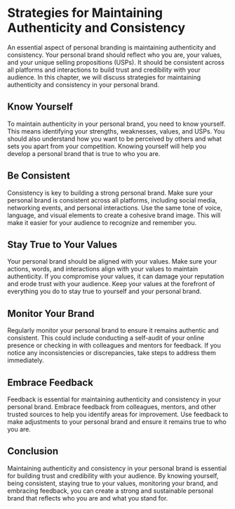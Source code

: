 Strategies for Maintaining Authenticity and Consistency
==================================================================================================

An essential aspect of personal branding is maintaining authenticity and consistency. Your personal brand should reflect who you are, your values, and your unique selling propositions (USPs). It should be consistent across all platforms and interactions to build trust and credibility with your audience. In this chapter, we will discuss strategies for maintaining authenticity and consistency in your personal brand.

Know Yourself
-------------

To maintain authenticity in your personal brand, you need to know yourself. This means identifying your strengths, weaknesses, values, and USPs. You should also understand how you want to be perceived by others and what sets you apart from your competition. Knowing yourself will help you develop a personal brand that is true to who you are.

Be Consistent
-------------

Consistency is key to building a strong personal brand. Make sure your personal brand is consistent across all platforms, including social media, networking events, and personal interactions. Use the same tone of voice, language, and visual elements to create a cohesive brand image. This will make it easier for your audience to recognize and remember you.

Stay True to Your Values
------------------------

Your personal brand should be aligned with your values. Make sure your actions, words, and interactions align with your values to maintain authenticity. If you compromise your values, it can damage your reputation and erode trust with your audience. Keep your values at the forefront of everything you do to stay true to yourself and your personal brand.

Monitor Your Brand
------------------

Regularly monitor your personal brand to ensure it remains authentic and consistent. This could include conducting a self-audit of your online presence or checking in with colleagues and mentors for feedback. If you notice any inconsistencies or discrepancies, take steps to address them immediately.

Embrace Feedback
----------------

Feedback is essential for maintaining authenticity and consistency in your personal brand. Embrace feedback from colleagues, mentors, and other trusted sources to help you identify areas for improvement. Use feedback to make adjustments to your personal brand and ensure it remains true to who you are.

Conclusion
----------

Maintaining authenticity and consistency in your personal brand is essential for building trust and credibility with your audience. By knowing yourself, being consistent, staying true to your values, monitoring your brand, and embracing feedback, you can create a strong and sustainable personal brand that reflects who you are and what you stand for.
